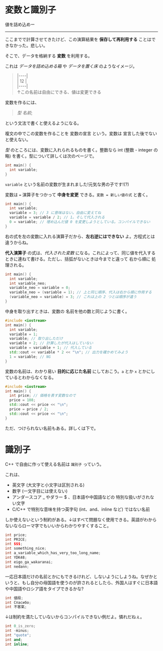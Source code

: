 # 変数と識別子

値を詰め込めー

---

ここまでで計算させてきたけど、この演算結果を **保存して再利用する** ことはできなかった。悲しい。

そこで、データを格納する **変数** を利用する。

これは *データを詰め込める箱* や *データを置く床* のようなイメージ。

> |----|\
> | 12 |\
> |----|\
> ↑この名前は自由にできる、値は変更できる

変数を作るには、

> *型* *名前*;

という文法で書くと使えるようになる。

複文の中でこの変数を作ることを 変数の宣言 という。変数は 宣言した後でないと使えない。

*型* のところには、変数に入れられるものを書く。整数なら int (整数 - integer の略) を書く。型について詳しくは次のページで。

```cpp
int main() {
  int variable;
}
```

`variable` という名前の変数が生まれました!元気な男の子です!(?)

変数は `=` 演算子をつかって **中身を変更** できる。`変数 = 新しい値の式` と書く。

```cpp
int main() {
  int variable;
  variable = 3; // 3 に意味はない。自由に変えてね
  variable = variable / 2; // 1。そして代入される
  0 = variable; // 埋め込んだ値 0 を変更しようとしている。コンパイルできない
}
```

右の式を左の変数に入れる演算子だから、**左右逆にはできない** よ。方程式とは違うからね。

**代入演算子** の式は、*代入された変数* になる。これによって、同じ値を代入するときに連ねて書ける。ただし、括弧がないときは今までと違って 右から順に 処理される。

```cpp
int main() {
  int variable;
  int variable_neo;
  variable_neo = variable = 0;
  variable_neo = (variable = 1); // 上と同じ順序、代入は右から順に作用する
  (variable_neo = variable) = 3; // これは上の 2 つとは順序が違う
}
```

中身を取り出すときは、変数の 名前を他の数と同じように書く。

```cpp
#include <iostream>
int main() {
  int variable;
  variable = 1;
  variable; // 取り出しただけ
  variable + 2; // 計算したが代入はしていない
  variable = variable + 1; // 代入している
  std::cout << variable * 2 << "\n"; // 出力を確かめてみよう
  1 = variable; // NG
}
```

変数の名前は、わかり易い **目的に応じた名前** にしておこう。`a` とか `x` とかにしているとわからなくなる。

```cpp
#include <iostream>
int main() {
  int price; // 価格を表す変数なので
  price = 108;
  std::cout << price << "\n";
  price = price / 2;
  std::cout << price << "\n";
}
```

ただ、つけられない名前もある。詳しくは下で。


# 識別子

C++ で自由に作って使える名前は `識別子` っていう。

これは、

- 英文字 (大文字と小文字は区別される)
- 数字 (一文字目には使えない)
- アンダースコア _ やダラー $ 、日本語や中国語などの 特別な扱いがされない文字
- C/C++ で特別な意味を持つ英字句 (int、and、inline など) ではない名前

しか使えないという制約がある。↓はすべて問題なく使用できる。英語がわからないならローマ字でもいいからわかりやすくすること。

```cpp
int price;
int PRICE;
int $$$;
int something_nice;
int a_variable_which_has_very_too_long_name;
int YDK48;
int eigo_ga_wakaranai;
int nedann;
```

一応日本語だけの名前とかにもできるけれど、しないようにしようね。なぜかというと、もし自分の母国語を使うのが許されるとしたら、外国人はすぐに日本語や中国語やロシア語をタイプできるかな?

```cpp
int 値段;
int Спасибо;
int 不客氣;
```

↓は制約を満たしていないからコンパイルできない例だよ。憐れだねぇ。

```cpp
int 0_is_zero;
int -minus;
int "quote";
int and;
int inline;
```